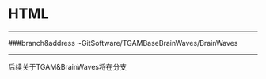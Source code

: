 # HTML
------------------------------------------------------------------------------------------------------------------------
###branch&address
  ~GitSoftware/TGAMBaseBrainWaves/BrainWaves
  
  

------------------------------------------------------------------------------------------------------------------------
 
 后续关于TGAM&BrainWaves将在分支
